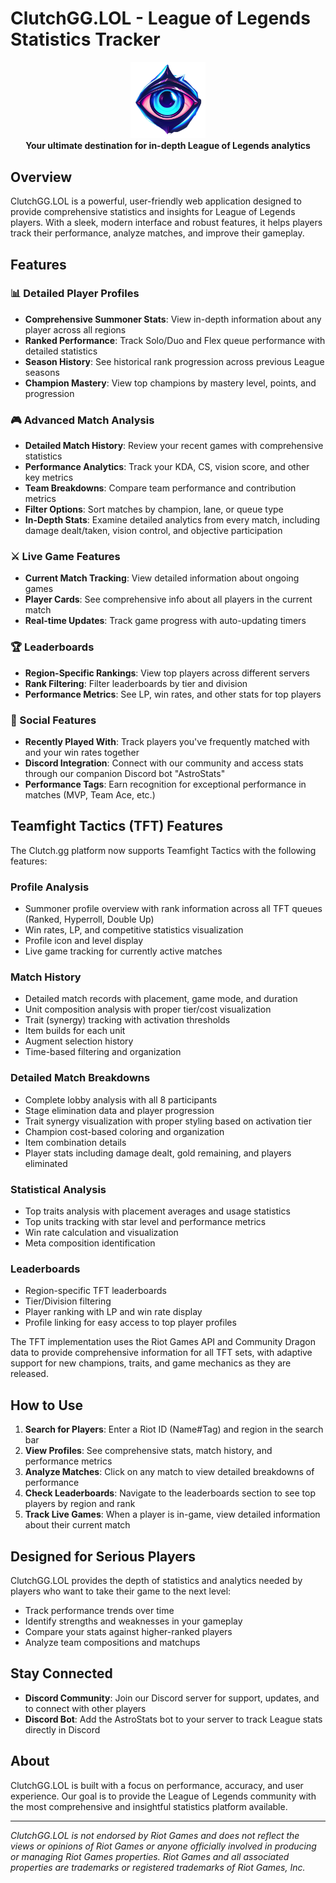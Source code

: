 # ClutchGG.LOL - League of Legends Statistics Tracker

<div align="center">
  <img src="public/images/logo.png" alt="ClutchGG.LOL Logo" width="120" />
  <br>
  <strong>Your ultimate destination for in-depth League of Legends analytics</strong>
</div>

## Overview

ClutchGG.LOL is a powerful, user-friendly web application designed to provide comprehensive statistics and insights for League of Legends players. With a sleek, modern interface and robust features, it helps players track their performance, analyze matches, and improve their gameplay.

## Features

### 📊 Detailed Player Profiles

- **Comprehensive Summoner Stats**: View in-depth information about any player across all regions
- **Ranked Performance**: Track Solo/Duo and Flex queue performance with detailed statistics
- **Season History**: See historical rank progression across previous League seasons
- **Champion Mastery**: View top champions by mastery level, points, and progression

### 🎮 Advanced Match Analysis

- **Detailed Match History**: Review your recent games with comprehensive statistics
- **Performance Analytics**: Track your KDA, CS, vision score, and other key metrics
- **Team Breakdowns**: Compare team performance and contribution metrics
- **Filter Options**: Sort matches by champion, lane, or queue type
- **In-Depth Stats**: Examine detailed analytics from every match, including damage dealt/taken, vision control, and objective participation

### ⚔️ Live Game Features

- **Current Match Tracking**: View detailed information about ongoing games
- **Player Cards**: See comprehensive info about all players in the current match
- **Real-time Updates**: Track game progress with auto-updating timers

### 🏆 Leaderboards

- **Region-Specific Rankings**: View top players across different servers
- **Rank Filtering**: Filter leaderboards by tier and division
- **Performance Metrics**: See LP, win rates, and other stats for top players

### 👥 Social Features

- **Recently Played With**: Track players you've frequently matched with and your win rates together
- **Discord Integration**: Connect with our community and access stats through our companion Discord bot "AstroStats"
- **Performance Tags**: Earn recognition for exceptional performance in matches (MVP, Team Ace, etc.)

## Teamfight Tactics (TFT) Features

The Clutch.gg platform now supports Teamfight Tactics with the following features:

### Profile Analysis

- Summoner profile overview with rank information across all TFT queues (Ranked, Hyperroll, Double Up)
- Win rates, LP, and competitive statistics visualization
- Profile icon and level display
- Live game tracking for currently active matches

### Match History

- Detailed match records with placement, game mode, and duration
- Unit composition analysis with proper tier/cost visualization
- Trait (synergy) tracking with activation thresholds
- Item builds for each unit
- Augment selection history
- Time-based filtering and organization

### Detailed Match Breakdowns

- Complete lobby analysis with all 8 participants
- Stage elimination data and player progression
- Trait synergy visualization with proper styling based on activation tier
- Champion cost-based coloring and organization
- Item combination details
- Player stats including damage dealt, gold remaining, and players eliminated

### Statistical Analysis

- Top traits analysis with placement averages and usage statistics
- Top units tracking with star level and performance metrics
- Win rate calculation and visualization
- Meta composition identification

### Leaderboards

- Region-specific TFT leaderboards
- Tier/Division filtering
- Player ranking with LP and win rate display
- Profile linking for easy access to top player profiles

The TFT implementation uses the Riot Games API and Community Dragon data to provide comprehensive information for all TFT sets, with adaptive support for new champions, traits, and game mechanics as they are released.

## How to Use

1. **Search for Players**: Enter a Riot ID (Name#Tag) and region in the search bar
2. **View Profiles**: See comprehensive stats, match history, and performance metrics
3. **Analyze Matches**: Click on any match to view detailed breakdowns of performance
4. **Check Leaderboards**: Navigate to the leaderboards section to see top players by region and rank
5. **Track Live Games**: When a player is in-game, view detailed information about their current match

## Designed for Serious Players

ClutchGG.LOL provides the depth of statistics and analytics needed by players who want to take their game to the next level:

- Track performance trends over time
- Identify strengths and weaknesses in your gameplay
- Compare your stats against higher-ranked players
- Analyze team compositions and matchups

## Stay Connected

- **Discord Community**: Join our Discord server for support, updates, and to connect with other players
- **Discord Bot**: Add the AstroStats bot to your server to track League stats directly in Discord

## About

ClutchGG.LOL is built with a focus on performance, accuracy, and user experience. Our goal is to provide the League of Legends community with the most comprehensive and insightful statistics platform available.

---

_ClutchGG.LOL is not endorsed by Riot Games and does not reflect the views or opinions of Riot Games or anyone officially involved in producing or managing Riot Games properties. Riot Games and all associated properties are trademarks or registered trademarks of Riot Games, Inc._
